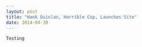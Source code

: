 ```yaml
---
layout: post
title: "Hank Quinlan, Horrible Cop, Launches Site"
date: 2014-04-30
---
```


```
Testing
```